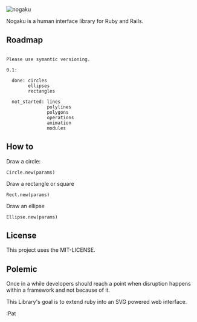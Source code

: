 ![nogaku](https://f.cloud.github.com/assets/900966/1458106/d58ac6ac-4354-11e3-91d0-dff90d69e11e.png)

Nogaku is a human interface library for Ruby and Rails.

## Roadmap

```

Please use symantic versioning.

0.1:

  done: circles 
        ellipses 
        rectangles 
        
  not_started: lines 
               polylines 
               polygons 
               operations 
               animation 
               modules 
```

## How to

Draw a circle:

```
Circle.new(params)
```
Draw a rectangle or square
```
Rect.new(params)
```
Draw an ellipse
```
Ellipse.new(params)
```



## License

This project uses the MIT-LICENSE.

## Polemic

Once in a while developers should reach a point when disruption happens within a framework and not because of it. 

This Library's goal is to extend ruby into an SVG powered web interface.

:Pat
